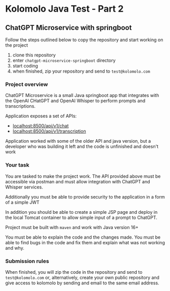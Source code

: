 # Kolomolo Java Test - Part 2

## ChatGPT Microservice with springboot

Follow the steps outlined below to copy the repository and
start working on the project  

1. clone this repository
2. enter `chatgpt-microservice-springboot` directory
3. start coding
4. when finished, zip your repository and send to `test@kolomolo.com`

### Project overview

ChatGPT Microservice is a small Java springboot app that integrates with the 
OpenAI CHatGPT and OpenAI Whisper to perform prompts and transcriptions.

Application exposes a set of APIs:
- [localhost:8500/api/v1/chat](http://localhost:8500/api/v1/chat)
- [localhost:8500/api/v1/transcription](http://localhost:8500/api/v1/transcription)

Application worked with some of the older API and java version, but a developer
who was building it left and the code is unfinished and doesn't work

### Your task

You are tasked to make the project work. The API provided above
must be accessible via postman and must allow integration with ChatGPT and Whisper services.

Additionally you must be able to provide security to the application in a form
of a simple JWT

In addition you should be able to create a simple JSP page and deploy in the local
Tomcat container to allow simple input of a prompt to ChatGPT.

Project must be built with `maven` and work with Java version 16+

You must be able to explain the code and the changes made. You must be able to 
find bugs in the code and fix them and explain what was not working and why.

### Submission rules


When finished, you will zip the code in the repository and send to `test@kolomolo.com`
or, alternatively, create your own public repository and give access to kolomolo by
sending and email to the same email address.








